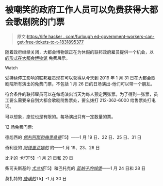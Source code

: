 # 被嘲笑的政府工作人员可以免费获得大都会歌剧院的门票

> 原文:[https://life hacker . com/furlough ed-government-workers-can-get-free-tickets-to-t-1831895377](https://lifehacker.com/furloughed-government-workers-can-get-free-tickets-to-t-1831895377)

随着政府继续关闭，大都会博物馆正在为休假的联邦政府雇员提供一个机会，以 [的形式在大都会博物馆](https://www.metopera.org/user-information/free-tickets-for-furloughed-federal-employees/) 免费展示。

Watch

受持续停工影响的联邦雇员现在可以获得从今天到 2019 年 1 月 31 日在大都会歌剧院所有演出的免费门票，不包括 1 月 26 日的日场演出-他们可以带一个朋友。

符合条件的联邦雇员可以在每场演出当天为每人预定两张票。为了得到一张票，员工要么需要亲自到大都会歌剧院售票处，要么拨打 212-362-6000 给售票处打电话。

可以想象，座位也是有限的。每场演出只有一定数量的票。

12 场免费门票:

德彪西的 [*佩利阿斯和梅里桑德*](https://www.metopera.org/link/f04098799680474d8711f8e654c00d77.aspx)T5】——1 月 19 日、22 日、25 日、31 日 

奇利亚的 [*阿德里亚娜的*](https://www.metopera.org/link/559918ded6f04b389f06422294f1cc38.aspx) 的——1 月 19、23、26 日

比才的 [*卡门*](https://www.metopera.org/link/b27047dc1cd64ba08ce85ed6be689ff6.aspx)T5】-1 月 21 日和 29 日 

柴可夫斯基的 [*尤兰塔*](https://www.metopera.org/link/85946ad0333344fa8acdcd871863ebcc.aspx)T5】和巴托克的 [*蓝胡子的城堡*](https://www.metopera.org/link/85946ad0333344fa8acdcd871863ebcc.aspx)——1 月 24 日和 28 日 

莫扎特的 [*唐璜的*](https://www.metopera.org/link/ab44a2f3a83944e4a678d466cd150c8c.aspx)T5】-1 月 30 日